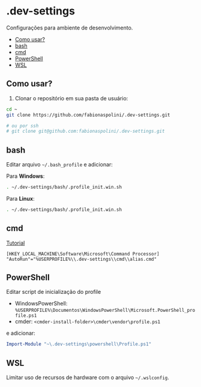 # .dev-settings

Configurações para ambiente de desenvolvimento.

- [Como usar?](#como-usar)
- [bash](#bash)
- [cmd](#cmd)
- [PowerShell](#powershell)
- [WSL](#wsl)

## Como usar?

1. Clonar o repositório em sua pasta de usuário:

```bash
cd ~
git clone https://github.com/fabionaspolini/.dev-settings.git

# ou por ssh
# git clone git@github.com:fabionaspolini/.dev-settings.git
```

## bash

Editar arquivo `~/.bash_profile` e adicionar:

Para **Windows**:

```bash
. ~/.dev-settings/bash/.profile_init.win.sh
```

Para **Linux**:

```bash
. ~/.dev-settings/bash/.profile_init.win.sh
```

## cmd

[Tutorial](https://stackoverflow.com/questions/20530996/aliases-in-windows-command-prompt)

```reg
[HKEY_LOCAL_MACHINE\Software\Microsoft\Command Processor]
"AutoRun"="%USERPROFILE%\\.dev-settings\\cmd\\alias.cmd"
```

## PowerShell

Editar script de inicialização do profile

- WindowsPowerShell: `%USERPROFILE%\Documentos\WindowsPowerShell\Microsoft.PowerShell_profile.ps1`
- cmder: `<cmder-install-folder>\cmder\vendor\profile.ps1`

e adicionar:

```powershell
Import-Module "~\.dev-settings\powershell\Profile.ps1"
```

## WSL

Limitar uso de recursos de hardware com o arquivo `~/.wslconfig`.